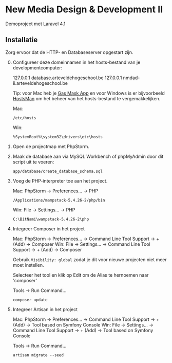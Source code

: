 New Media Design & Development II
=================================
Demoproject met Laravel 4.1

Installatie
-----------
Zorg ervoor dat de HTTP- en Databaseserver opgestart zijn.

0.  Configureer deze domeinnamen in het hosts-bestand van je developmentcomputer:

    127.0.0.1   database.arteveldehogeschool.be
    127.0.0.1   nmdad-ii.arteveldehogeschool.be

    Tip: voor Mac heb je [Gas Mask App](http://www.clockwise.ee/gasmask/) en voor Windows is er
    bijvoorbeeld [HostsMan](http://www.abelhadigital.com/hostsman) om het beheer van het hosts-bestand te
    vergemakkelijken.

    Mac:

        /etc/hosts

    Win:

        %SystemRoot%\system32\drivers\etc\hosts

1.  Open de projectmap met PhpStorm.

2.  Maak de database aan via MySQL Workbench of phpMyAdmin door dit script uit te voeren:

        app/database/create_database_schema.sql

3.  Voeg de PHP-interpreter toe aan het project.

    Mac: PhpStorm -> Preferences... -> PHP

        /Applications/mampstack-5.4.26-2/php/bin

    Win: File -> Settings... -> PHP

        C:\BitNami\wampstack-5.4.26-2\php

4.  Integreer Composer in het project

    Mac: PhpStorm -> Preferences... -> Command Line Tool Support -> + (Add) -> Composer
    Win: File -> Settings... -> Command Line Tool Support -> + (Add) -> Composer

    Gebruik `Visibility: global` zodat je dit voor nieuwe projecten niet meer moet instellen.

    Selecteer het tool en klik op Edit om de Alias te hernoemen naar 'composer'

    Tools -> Run Command...

        composer update

5.  Integreer Artisan in het project

    Mac: PhpStorm -> Preferences... -> Command Line Tool Support -> + (Add) -> Tool based on Symfony Console
    Win: File -> Settings... -> Command Line Tool Support -> + (Add) -> Tool based on Symfony Console

    Tools -> Run Command...

        artisan migrate --seed
